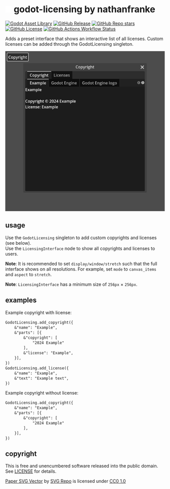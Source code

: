 # <img src="static/godot-licensing.png" width=20> godot-licensing by nathanfranke

[![Godot Asset Library](https://img.shields.io/badge/download-_?label=Godot%20Asset%20Library&color=blue)](https://godotengine.org/asset-library/asset/1079)
[![GitHub Release](https://img.shields.io/github/v/release/nathanfranke/godot-licensing)](https://github.com/nathanfranke/godot-licensing/releases/latest)
[![GitHub Repo stars](https://img.shields.io/github/stars/nathanfranke/godot-licensing?style=flat)](https://github.com/nathanfranke/godot-licensing)
[![GitHub License](https://img.shields.io/github/license/nathanfranke/godot-licensing?color=brightgreen)](https://github.com/nathanfranke/godot-licensing/blob/main/LICENSE)
[![GitHub Actions Workflow Status](https://img.shields.io/github/actions/workflow/status/nathanfranke/godot-licensing/builds.yml)](https://github.com/nathanfranke/godot-licensing/actions)

Adds a preset interface that shows an interactive list of all licenses. Custom licenses can be added through the GodotLicensing singleton.

![example screenshot](https://raw.githubusercontent.com/nathanfranke/godot-licensing/refs/heads/main/static/example.png)

## usage

Use the `GodotLicensing` singleton to add custom copyrights and licenses (see below). \
Use the `LicensingInterface` node to show all copyrights and licenses to users. \
</x-nul>

**Note**: It is recommended to set `display/window/stretch` such that the full interface shows on all resolutions. For example, set `mode` to `canvas_items` and `aspect` to `stretch`.

**Note**: `LicensingInterface` has a minimum size of `256px` × `256px`.

## examples

Example copyright with license:

```gdscript
GodotLicensing.add_copyright({
	&"name": "Example",
	&"parts": [{
		&"copyright": [
			"2024 Example"
		],
		&"license": "Example",
	}],
})
GodotLicensing.add_license({
	&"name": "Example",
	&"text": "Example text",
})
```

Example copyright without license:

```gdscript
GodotLicensing.add_copyright({
	&"name": "Example",
	&"parts": [{
		&"copyright": [
			"2024 Example"
		],
	}],
})
```

## copyright

This is free and unencumbered software released into the public domain. See [LICENSE](LICENSE) for details.

[Paper SVG Vector](https://www.svgrepo.com/svg/155092/paper) by [SVG Repo](https://www.svgrepo.com/) is licensed under [CC0 1.0](https://creativecommons.org/publicdomain/zero/1.0/)
